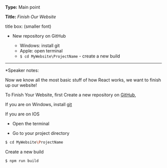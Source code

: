 **Type:** Main point

**Title:** *Finish Our Website*

title box: (smaller font)

* New repository on GitHub

  * Windows: install git
  * Apple: open terminal
  * `$ cd MyWebsite\ProjectName` - create a new build

------

*Speaker notes: 

Now we know all the most basic stuff of how React works, we want to finish up our website!

To Finish Your Website, first Create a new repository on [GitHub](https://github.com/), 

If you are on Windows, install [git](https://git-scm.com/downloads)

If you are on IOS

- Open the terminal

- Go to your project directory

```bash
$ cd MyWebsite\ProjectName
```

Create a new build

```bash
$ npm run build
```


